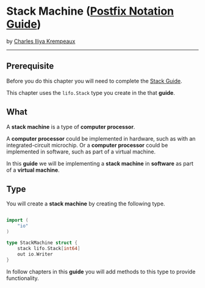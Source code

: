 # Stack Machine ([Postfix Notation Guide](../../README.md))

by [Charles Iliya Krempeaux](http://changelog.ca/)

---

## Prerequisite

Before you do this chapter you will need to complete the [Stack Guide](https://github.com/reiver/guide-stack).

This chapter uses the `lifo.Stack` type you create in the that **guide**.

## What

A **stack machine** is a type of **computer processor**.

A **computer processor** could be implemented in hardware, such as with an integrated-circuit microchip.
Or a **computer processor** could be implemented in software, such as part of a virtual machine.

In this **guide** we will be implementing a **stack machine** in **software** as part of a **virtual machine**.

## Type

You will create a **stack machine** by creating the following type.

```go

import (
	"io"
)

type StackMachine struct {
	stack lifo.Stack[int64]
	out io.Writer
}
```

In follow chapters in this **guide** you will add methods to this type to provide functionality.
